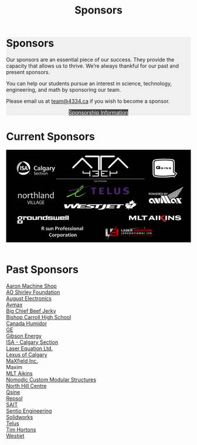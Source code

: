 ﻿---
layout: default
title: Sponsors
files: |
 <script src="/resources/js/imageMapResizer.min.js"></script>
---
<div class="container">
	<div class="row">
		<div class="col-md-12" style="background-color: #f0f0f0">
			<h1>Sponsors</h1>
			<p>Our sponsors are an essential piece of our success. They provide the capacity that allows us to thrive. We’re always thankful
				for our past and present sponsors.</p>
			<p>You can help our students pursue an interest in science, technology, engineering, and math by sponsoring our team.</p>
			<p>Please email us at
				<a href="mailto:team@4334.ca?Subject=Team%20Inquiry" target="_top">team@4334.ca</a>
				if you wish to become a sponsor.</p>
			<div class="button-box col-md-12" style="text-align: center">
				<a class="btn btn-info" href="/resources/pdf/Sponsorship%20Package%202017-2018.pdf" role="button" style="background: #404040; border-radius: 0px; color: white; margin-top: 0px; margin-bottom: 15px">
					Sponsorship Information</a>
			</div>
		</div>
	</div>
	<div class="row">
		<div class="col-md-12" style="padding-top: 1px;">
			<h1>Current Sponsors</h1>
			<div class="row">
			</div>
			<img class="img-fluid" src="/resources/img/banner.jpg" usemap="#image-map" style="margin-bottom:15px">
			<!-- Image Map Generated by http://www.image-map.net/ -->
			<map name="image-map">
				<area target="" alt="ISA Calgary" title="ISA Calgary" href="https://isacalgary.ca/" coords="98,111,583,330" shape="rect">
				<area target="" alt="Northland Village" title="Northland Village" href="https://northlandvillagemall.ca/" coords="104,467,604,679"
				 shape="rect">
				<area target="" alt="Groundswell" title="Groundswell" href="http://groundswellgroup.ca/" coords="112,752,755,868" shape="rect">
				<area target="" alt="R sun Professional Corporation" title="R sun Professional Corporation" href="https://rsuncga.ca/" coords="377,883,936,1040"
				 shape="rect">
				<area target="" alt="Laser Equations" title="Laser Equations" href="http://laserequation.com/" coords="1125,866,1737,1059"
				 shape="rect">
				<area target="" alt="MLT Aikins" title="MLT Aikins" href="https://mltaikins.com/" coords="1419,750,2073,855" shape="rect">
				<area target="" alt="Avmax" title="Avmax" href="http://avmax.com/" coords="1625,416,2085,649" shape="rect">
				<area target="" alt="Qsine" title="Qsine" href="http://qsine.ca/" coords="1671,74,2029,353" shape="rect">
				<area target="" alt="Telus" title="Telus" href="https://www.telus.com/" coords="669,376,1453,571" shape="rect">
				<area target="" alt="Westjet" title="Westjet" href="https://www.westjet.com/" coords="634,580,1543,731" shape="rect">
			</map>
		</div>
		<script>imageMapResize();</script>
	</div>
	<div class="col-md-12">
		<div class="row">
			<h1>Past Sponsors</h1>
		</div>
		<div class="row" style="margin-bottom:15px;">
			<div class="col-sm-3">
				<a href="http://www.aaronmachineshop.com/">Aaron Machine Shop</a>
			</div>
			<div class="col-sm-3">
				<a href="http://www.aoshirley.com/index.html">AO Shirley Foundation</a>
			</div>
			<div class="col-sm-3">
				<a href="https://aeicm.com/">August Electronics</a>
			</div>
			<div class="col-sm-3">
				<a href="http://www.avmax.com/">Avmax</a>
			</div>
			<div class="col-sm-3">
				<a href="https://bigchiefmeatsnacks.com/">Big Chief Beef Jerky</a>
			</div>
			<div class="col-sm-3">
				<a href="https://www.cssd.ab.ca/schools/bishopcarroll/Pages/default.aspx">Bishop Carroll High School</a>
			</div>
			<div class="col-sm-3">
				<a href="http://www.canadahumidor.com/">Canada Humidor</a>
			</div>
			<div class="col-sm-3">
				<a href="https://www.ge.com/ca/en">GE</a>
			</div>
			<div class="col-sm-3">
				<a href="https://www.gibsonenergy.com/">Gibson Energy</a>
			</div>
			<div class="col-sm-3">
				<a href="https://isacalgary.ca/">ISA - Calgary Section</a>
			</div>
			<div class="col-sm-3">
				<a href="http://www.laserequation.com/">Laser Equation Ltd.</a>
			</div>
			<div class="col-sm-3">
				<a href="http://www.lexusofcalgary.com/">Lexus of Calgary</a>
			</div>
			<div class="col-sm-3">
				<a href="https://maxfield.ca/">MaXfield Inc.</a>
			</div>
			<div class="col-sm-3">
				Maxim
			</div>
			<div class="col-sm-3">
				<a href="https://www.mltaikins.com/">MLT Aikins</a>
			</div>
			<div class="col-sm-3">
				<a href="http://www.nomodic.com/">Nomodic Custom Modular Structures</a>
			</div>
			<div class="col-sm-3">
				<a href="http://northhillcentre.com/">North Hill Centre</a>
			</div>
			<div class="col-sm-3">
				<a href="http://qsine.ca/">Qsine</a>
			</div>
			<div class="col-sm-3">
				<a href="https://www.repsol.com">Repsol</a>
			</div>
			<div class="col-sm-3">
				<a href="http://www.sait.ca/">SAIT</a>
			</div>
			<div class="col-sm-3">
				<a href="http://sentio.ca/">Sentio Engineering</a>
			</div>
			<div class="col-sm-3">
				<a href="https://www.solidworks.com/">Solidworks</a>
			</div>
			<div class="col-sm-3">
				<a href="https://www.telus.com/">Telus</a>
			</div>
			<div class="col-sm-3">
				<a href="http://www.timhortons.com">Tim Hortons</a>
			</div>
			<div class="col-sm-3">
				<a href="https://www.westjet.com">Westjet</a>
			</div>
		</div>
	</div>
</div>